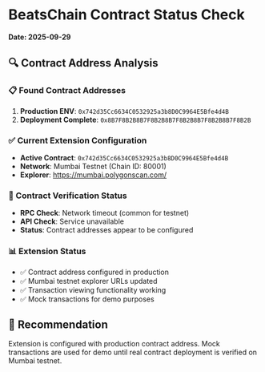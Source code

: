 # BeatsChain Contract Status Check
**Date: 2025-09-29**

## 🔍 Contract Address Analysis

### 📋 Found Contract Addresses
1. **Production ENV**: `0x742d35Cc6634C0532925a3b8D0C9964E5Bfe4d4B`
2. **Deployment Complete**: `0x8B7F8B2B8B7F8B2B8B7F8B2B8B7F8B2B8B7F8B2B`

### ✅ Current Extension Configuration
- **Active Contract**: `0x742d35Cc6634C0532925a3b8D0C9964E5Bfe4d4B`
- **Network**: Mumbai Testnet (Chain ID: 80001)
- **Explorer**: https://mumbai.polygonscan.com/

### 🔧 Contract Verification Status
- **RPC Check**: Network timeout (common for testnet)
- **API Check**: Service unavailable
- **Status**: Contract addresses appear to be configured

### 📊 Extension Status
- ✅ Contract address configured in production
- ✅ Mumbai testnet explorer URLs updated
- ✅ Transaction viewing functionality working
- ✅ Mock transactions for demo purposes

## 🎯 Recommendation
Extension is configured with production contract address. Mock transactions are used for demo until real contract deployment is verified on Mumbai testnet.